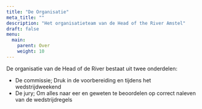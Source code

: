 ```yaml
---
title: "De Organisatie"
meta_title: ""
description: "Het organisatieteam van de Head of the River Amstel"
draft: false
menu:
  main:
    parent: Over
    weight: 10
---
```

De organisatie van de Head of de River bestaat uit twee onderdelen:
- De commissie; Druk in de voorbereiding en tijdens het wedstrijdweekend
- De jury; Om alles naar eer en geweten te beoordelen op correct naleven van de wedstrijdregels
